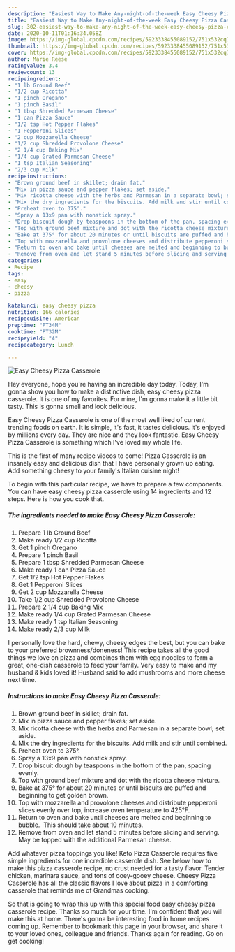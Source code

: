 ```yaml
---
description: "Easiest Way to Make Any-night-of-the-week Easy Cheesy Pizza Casserole"
title: "Easiest Way to Make Any-night-of-the-week Easy Cheesy Pizza Casserole"
slug: 302-easiest-way-to-make-any-night-of-the-week-easy-cheesy-pizza-casserole
date: 2020-10-11T01:16:34.058Z
image: https://img-global.cpcdn.com/recipes/5923338455089152/751x532cq70/easy-cheesy-pizza-casserole-recipe-main-photo.jpg
thumbnail: https://img-global.cpcdn.com/recipes/5923338455089152/751x532cq70/easy-cheesy-pizza-casserole-recipe-main-photo.jpg
cover: https://img-global.cpcdn.com/recipes/5923338455089152/751x532cq70/easy-cheesy-pizza-casserole-recipe-main-photo.jpg
author: Marie Reese
ratingvalue: 3.4
reviewcount: 13
recipeingredient:
- "1 lb Ground Beef"
- "1/2 cup Ricotta"
- "1 pinch Oregano"
- "1 pinch Basil"
- "1 tbsp Shredded Parmesan Cheese"
- "1 can Pizza Sauce"
- "1/2 tsp Hot Pepper Flakes"
- "1 Pepperoni Slices"
- "2 cup Mozzarella Cheese"
- "1/2 cup Shredded Provolone Cheese"
- "2 1/4 cup Baking Mix"
- "1/4 cup Grated Parmesan Cheese"
- "1 tsp Italian Seasoning"
- "2/3 cup Milk"
recipeinstructions:
- "Brown ground beef in skillet; drain fat."
- "Mix in pizza sauce and pepper flakes; set aside."
- "Mix ricotta cheese with the herbs and Parmesan in a separate bowl; set aside."
- "Mix the dry ingredients for the biscuits. Add milk and stir until combined."
- "Preheat oven to 375°."
- "Spray a 13x9 pan with nonstick spray."
- "Drop biscuit dough by teaspoons in the bottom of the pan, spacing evenly."
- "Top with ground beef mixture and dot with the ricotta cheese mixture."
- "Bake at 375° for about 20 minutes or until biscuits are puffed and beginning to get golden brown."
- "Top with mozzarella and provolone cheeses and distribute pepperoni slices evenly over top, increase oven temperature to 425°F."
- "Return to oven and bake until cheeses are melted and beginning to bubble.  This should take about 10 minutes."
- "Remove from oven and let stand 5 minutes before slicing and serving.  May be topped with the additional Parmesan cheese."
categories:
- Recipe
tags:
- easy
- cheesy
- pizza

katakunci: easy cheesy pizza 
nutrition: 166 calories
recipecuisine: American
preptime: "PT34M"
cooktime: "PT32M"
recipeyield: "4"
recipecategory: Lunch

---
```



![Easy Cheesy Pizza Casserole](https://img-global.cpcdn.com/recipes/5923338455089152/751x532cq70/easy-cheesy-pizza-casserole-recipe-main-photo.jpg)

Hey everyone, hope you're having an incredible day today. Today, I'm gonna show you how to make a distinctive dish, easy cheesy pizza casserole. It is one of my favorites. For mine, I'm gonna make it a little bit tasty. This is gonna smell and look delicious.

Easy Cheesy Pizza Casserole is one of the most well liked of current trending foods on earth. It is simple, it's fast, it tastes delicious. It's enjoyed by millions every day. They are nice and they look fantastic. Easy Cheesy Pizza Casserole is something which I've loved my whole life.

This is the first of many recipe videos to come! Pizza Casserole is an insanely easy and delicious dish that I have personally grown up eating. Add something cheesy to your family&#39;s Italian cuisine night!


To begin with this particular recipe, we have to prepare a few components. You can have easy cheesy pizza casserole using 14 ingredients and 12 steps. Here is how you cook that.

<!--inarticleads1-->

##### The ingredients needed to make Easy Cheesy Pizza Casserole:

1. Prepare 1 lb Ground Beef
1. Make ready 1/2 cup Ricotta
1. Get 1 pinch Oregano
1. Prepare 1 pinch Basil
1. Prepare 1 tbsp Shredded Parmesan Cheese
1. Make ready 1 can Pizza Sauce
1. Get 1/2 tsp Hot Pepper Flakes
1. Get 1 Pepperoni Slices
1. Get 2 cup Mozzarella Cheese
1. Take 1/2 cup Shredded Provolone Cheese
1. Prepare 2 1/4 cup Baking Mix
1. Make ready 1/4 cup Grated Parmesan Cheese
1. Make ready 1 tsp Italian Seasoning
1. Make ready 2/3 cup Milk


I personally love the hard, chewy, cheesy edges the best, but you can bake to your preferred brownness/doneness! This recipe takes all the good things we love on pizza and combines them with egg noodles to form a great, one-dish casserole to feed your family. Very easy to make and my husband &amp; kids loved it! Husband said to add mushrooms and more cheese next time. 

<!--inarticleads2-->

##### Instructions to make Easy Cheesy Pizza Casserole:

1. Brown ground beef in skillet; drain fat.
1. Mix in pizza sauce and pepper flakes; set aside.
1. Mix ricotta cheese with the herbs and Parmesan in a separate bowl; set aside.
1. Mix the dry ingredients for the biscuits. Add milk and stir until combined.
1. Preheat oven to 375°.
1. Spray a 13x9 pan with nonstick spray.
1. Drop biscuit dough by teaspoons in the bottom of the pan, spacing evenly.
1. Top with ground beef mixture and dot with the ricotta cheese mixture.
1. Bake at 375° for about 20 minutes or until biscuits are puffed and beginning to get golden brown.
1. Top with mozzarella and provolone cheeses and distribute pepperoni slices evenly over top, increase oven temperature to 425°F.
1. Return to oven and bake until cheeses are melted and beginning to bubble.  This should take about 10 minutes.
1. Remove from oven and let stand 5 minutes before slicing and serving.  May be topped with the additional Parmesan cheese.


Add whatever pizza toppings you like! Keto Pizza Casserole requires five simple ingredients for one incredible casserole dish. See below how to make this pizza casserole recipe, no crust needed for a tasty flavor. Tender chicken, marinara sauce, and tons of ooey-gooey cheese. Cheesy Pizza Casserole has all the classic flavors I love about pizza in a comforting casserole that reminds me of Grandmas cooking. 

So that is going to wrap this up with this special food easy cheesy pizza casserole recipe. Thanks so much for your time. I'm confident that you will make this at home. There's gonna be interesting food in home recipes coming up. Remember to bookmark this page in your browser, and share it to your loved ones, colleague and friends. Thanks again for reading. Go on get cooking!
